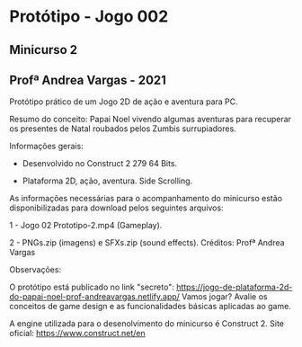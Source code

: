 # Protótipo - Jogo 002  

## Minicurso 2  
## Profª Andrea Vargas - 2021

Protótipo prático de um Jogo 2D de ação e aventura para PC.

Resumo do conceito: Papai Noel vivendo algumas aventuras para recuperar os presentes de Natal roubados pelos Zumbis surrupiadores.

Informações gerais:

* Desenvolvido no Construct 2 279 64 Bits.

* Plataforma 2D, ação, aventura. Side Scrolling.

As informações necessárias para o acompanhamento do minicurso estão disponibilizadas para download pelos seguintes arquivos:

1 - Jogo 02 Prototipo-2.mp4 (Gameplay).

2 - PNGs.zip (imagens) e SFXs.zip (sound effects). Créditos: Profª Andrea Vargas

Observações:

O protótipo está publicado no link "secreto": https://jogo-de-plataforma-2d-do-papai-noel-prof-andreavargas.netlify.app/ Vamos jogar? Avalie os conceitos de game design e as funcionalidades básicas aplicadas ao game.

A engine utilizada para o desenolvimento do minicurso é Construct 2. Site oficial: https://www.construct.net/en
